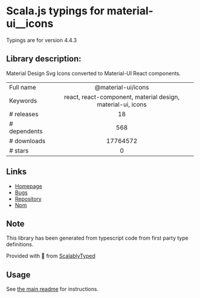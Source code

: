 
# Scala.js typings for material-ui__icons

Typings are for version 4.4.3

## Library description:
Material Design Svg Icons converted to Material-UI React components.

|                    |                 |
| ------------------ | :-------------: |
| Full name          | @material-ui/icons |
| Keywords           | react, react-component, material design, material-ui, icons |
| # releases         | 18 |
| # dependents       | 568 |
| # downloads        | 17764572 |
| # stars            | 0 |

## Links
- [Homepage](https://github.com/mui-org/material-ui/tree/master/packages/material-ui-icons)
- [Bugs](https://github.com/mui-org/material-ui/issues)
- [Repository](https://github.com/mui-org/material-ui)
- [Npm](https://www.npmjs.com/package/%40material-ui%2Ficons)
    


## Note
This library has been generated from typescript code from first party type definitions.

Provided with :purple_heart: from [ScalablyTyped](https://github.com/oyvindberg/ScalablyTyped)

## Usage
See [the main readme](../../readme.md) for instructions.


